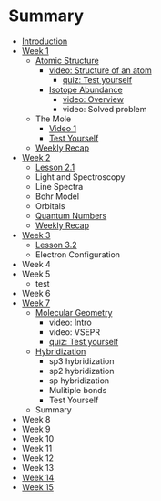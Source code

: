 # Summary

* [Introduction](README.md)
* [Week 1](lesson-1.md)
  * [Atomic Structure](lesson-1/lesson-11.md)
    * [video: Structure of an atom](lesson-1/lesson-11/structure-of-an-atom.md)
      * [quiz: Test yourself](lesson-1/lesson-11/quiz-test-yourself.md)
    * [Isotope Abundance](lesson-1/lesson-11/isotope-abundance.md)
      * [video: Overview](lesson-1/lesson-11/isotope-abundance/video-overview.md)
      * video: Solved problem
  * The Mole
    * [Video 1](lesson-1/video-1.md)
    * [Test Yourself](lesson-1/test-yourself.md)
  * [Weekly Recap](lesson-1/weekly-recap.md)
* [Week 2](lesson-2.md)
  * [Lesson 2.1](lesson-2/lesson-21.md)
  * Light and Spectroscopy
  * Line Spectra
  * Bohr Model
  * Orbitals
  * [Quantum Numbers](lesson-2/quantum-numbers.md)
  * [Weekly Recap](lesson-2/weekly-recap.md)
* [Week 3](lesson-3.md)
  * [Lesson 3.2](lesson-3/lesson-32.md)
  * Electron Configuration
* Week 4
* Week 5
  * test
* Week 6
* [Week 7](week-7.md)
  * [Molecular Geometry](lesson-1/molecular-geometry.md)
    * video: Intro
    * video: VSEPR
    * [quiz: Test yourself](lesson-1/molecular-geometry/quiz-check-yourself.md)
  * [Hybridization](lesson-1/hybridization.md)
    * sp3 hybridization
    * sp2 hybridization
    * sp hybridization
    * Mulitiple bonds
    * Test Yourself
  * Summary
* Week 8
* [Week 9](week-9.md)
* Week 10
* Week 11
* Week 12
* Week 13
* [Week 14](week-14.md)
* [Week 15](week-15.md)


